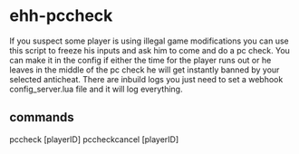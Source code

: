 # ehh-pccheck

If you suspect some player is using illegal game modifications you can use this script to freeze his inputs and ask him to come and do a pc check.
You can make it in the config if either the time for the player runs out or he leaves in the middle of the pc check he will get instantly banned by your selected anticheat.
There are inbuild logs you just need to set a webhook config_server.lua file and it will log everything.

## commands

pccheck [playerID]
pccheckcancel [playerID]
